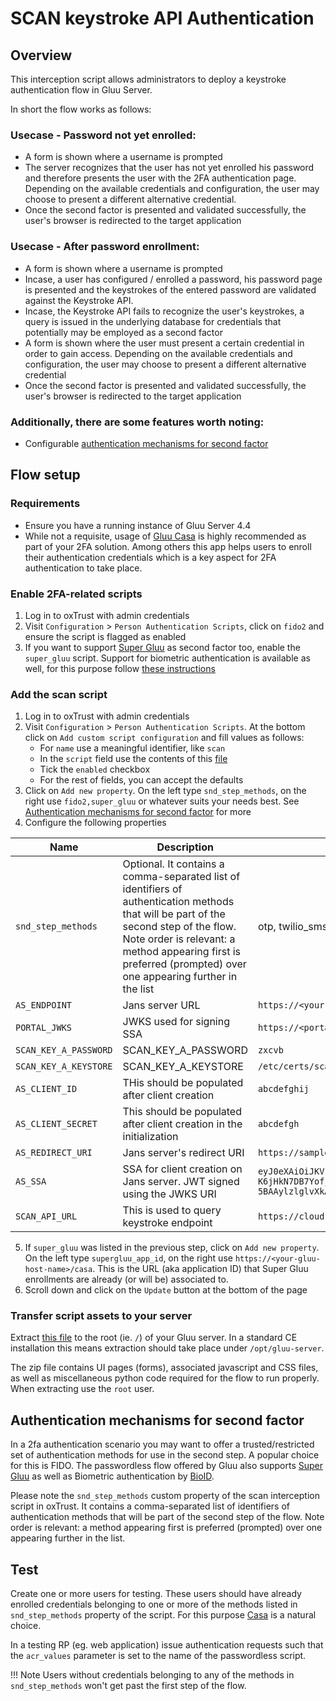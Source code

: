 # SCAN keystroke API Authentication

## Overview

This interception script allows administrators to deploy a keystroke authentication flow in Gluu Server. 

In short the flow works as follows:

### Usecase - Password not yet enrolled:
- A form is shown where a username is prompted
- The server recognizes that the user has not yet enrolled his password and therefore presents the user with the 2FA authentication page. Depending on the available credentials and configuration, the user may choose to present a different alternative credential.
- Once the second factor is presented and validated successfully, the user's browser is redirected to the target application


### Usecase - After password enrollment:
- A form is shown where a username is prompted
- Incase, a user has configured / enrolled a password, his password page is presented and the keystrokes of the entered password are validated against the Keystroke API.
- Incase, the Keystroke API fails to recognize the user's keystrokes, a query is issued in the underlying database for credentials that potentially may be employed as a second factor
- A form is shown where the user must present a certain credential in order to gain access. Depending on the available credentials and configuration, the user may choose to present a different alternative credential
- Once the second factor is presented and validated successfully, the user's browser is redirected to the target application


### Additionally, there are some features worth noting:

- Configurable [authentication mechanisms for second factor](#authentication-mechanisms-for-second-factor)

## Flow setup

### Requirements

- Ensure you have a running instance of Gluu Server 4.4
- While not a requisite, usage of [Gluu Casa](https://casa.gluu.org) is highly recommended as part of your 2FA solution. Among others this app helps users to enroll their authentication credentials which is a key aspect for 2FA authentication to take place. 

### Enable 2FA-related scripts

1. Log in to oxTrust with admin credentials
2. Visit `Configuration` > `Person Authentication Scripts`, click on `fido2` and ensure the script is flagged as enabled 
3. If you want to support [Super Gluu](supergluu.md) as second factor too, enable the `super_gluu` script. Support for biometric authentication is available as well, for this purpose follow [these instructions](https://www.gluu.org/docs/gluu-server/authn-guide/BioID/) 

### Add the scan script

1. Log in to oxTrust with admin credentials
2. Visit `Configuration` > `Person Authentication Scripts`. At the bottom click on `Add custom script configuration` and fill values as follows:
   - For `name` use a meaningful identifier, like `scan`
   - In the `script` field use the contents of this [file](https://github.com/GluuFederation/oxAuth/raw/version_4.4.0/Server/integrations/scan/GluuScanAuthentication.py)
   - Tick the `enabled` checkbox
   - For the rest of fields, you can accept the defaults
3. Click on `Add new property`. On the left type `snd_step_methods`, on the right use `fido2,super_gluu` or whatever suits your needs best. See [Authentication mechanisms for second factor](#authentication-mechanisms-for-second-factor) for more
4. Configure the following properties

|Name|Description|Sample value|
|-|-|-|
|`snd_step_methods`|Optional. It contains a comma-separated list of identifiers of authentication methods that will be part of the second step of the flow. Note order is relevant: a method appearing first is preferred (prompted) over one appearing further in the list|otp, twilio_sms, super_gluu|
|`AS_ENDPOINT`|Jans server URL|`https://<your-host-name>`|
|`PORTAL_JWKS`|JWKS used for signing SSA|`https://<portal-host-name>/jwks`|
|`SCAN_KEY_A_PASSWORD`|SCAN_KEY_A_PASSWORD|`zxcvb`|
|`SCAN_KEY_A_KEYSTORE`|SCAN_KEY_A_KEYSTORE|`/etc/certs/scanAKeystore.pcks12`|
|`AS_CLIENT_ID`|THis should be populated after client creation|`abcdefghij`|
|`AS_CLIENT_SECRET`|This should be populated after client creation in the initialization|`abcdefgh`|
|`AS_REDIRECT_URI`|Jans server's redirect URI|`https://sample-hello-gateway-15pnmz0m.uc.gateway.dev`|
|`AS_SSA`|SSA for client creation on Jans server. JWT signed using the JWKS URI|`eyJ0eXAiOiJKV1QiLCJhbGciOiJSUzI1NiIsImtpZCI6ImdsdXUtc2Nhbi1hcGkifQ.eyJpc3MiOiJodHRwczovL3BvcnRhbC5nbHV1Lm9yZyIsImlhdCI6IjE2NTUzMTkyNjgiLCJqdGkiOiJmN2I1OTkxYy00YzE4LTRjODEtYTY2NC1lNmY4NjcwZjVkNTEiLCJzb2Z0d2FyZV9pZCI6ImdsdXUtc2Nhbi1hcGkiLCJvcmdfaWQiOjEsInNvZnR3YXJlX3JvbGVzIjpbInBhc3N3dXJkIl0sImp3a3NfdXJpIjoiaHR0cHM6Ly9jbG91ZC1kZXYuZ2x1dS5jbG91ZC9wb3J0YWwvandrcyIsIm9yZ19zdGF0dXMiOiJhY3RpdmUiLCJhcHBsaWNhdGlvbl90eXBlIjoid2ViIiwiZ3JhbnRfdHlwZXMiOiJjbGllbnRfY3JlZGVudGlhbHMiLCJyZXNwb25zZV90eXBlcyI6InRva2VuIn0.CfFL4uI-K6jHkN7DB7YofjDgjH_9a5nWTVrC9eILBH72JTuLmbX_JfNYDXkTJlzCGdJGtRilCJuCPa1WCmTNSKu16d8UlpMoRfgFlND01pPOrFDtXitSktDUTMV7jNdhIt7lmRtMF0XjPFi13pf2ur1ZgDVodkokvmV4kebRfjv6RXQ3wCbP57L8eFL9C95WtGUJLefpi0i-88RFxv36XALMYhyq7OYLtCjv62Fh9j8jpcEmWCmQV8FKVNhvqrVyf3GGqoBCyRkQDJOGRCbL-5BAAylzlglvXkAZCM8lP5GovnmCPc_WQY2TK8AsWTMYIs_wWJJ9LAoXPk2CwtC6JKo9gxWsyDJCXnc4a_IkC_rOiWutVqQ_LmaAbjqHdL1KX6eVfmVDLXrIoS6ic4f3PbqlPPk7CIM2c9ydEV4lVi5rFGxlO_yBwS3ptJzMFW0i6rpxZMpHVe9I2F7leZqZhzf0D6ayLJBwpifQwgHps8CX5fFawWVESZgU2kgEq4MR_24ghqk24VC1scolWZdegYZClvZtFOkqcX9T_-9lpKswrGfr6lMEtzuNwfhteccZG6tihC6M-7fXnqMDjpA_ct43FjKFqV79OelLrEtjiZfx8-etfak7K2u-ebm8S_aO3g17dO2BUaQsulV_4uxeH1t3COGaJsyMKNagKkiJg6g`|
|`SCAN_API_URL`|This is used to query keystroke endpoint|`https://cloud-dev.gluu.cloud/scan`|

5. If `super_gluu` was listed in the previous step, click on `Add new property`. On the left type `supergluu_app_id`, on the right use `https://<your-gluu-host-name>/casa`. This is the URL (aka application ID) that Super Gluu enrollments are already (or will be) associated to.
6. Scroll down and click on the `Update` button at the bottom of the page


### Transfer script assets to your server

Extract [this file](https://github.com/GluuFederation/oxAuth/raw/version_4.4.0/Server/integrations/scan/bundle.zip) to the root (ie. `/`) of your Gluu server. In a standard CE installation this means extraction should take place under `/opt/gluu-server`.

The zip file contains UI pages (forms), associated javascript and CSS files, as well as miscellaneous python code required for the flow to run properly. When extracting use the `root` user. 


## Authentication mechanisms for second factor

In a 2fa authentication scenario you may want to offer a trusted/restricted set of authentication methods for use in the second step. A popular choice for this is FIDO. The passwordless flow offered by Gluu also supports [Super Gluu](supergluu.md) as well as Biometric authentication by [BioID](https://www.bioid.com/).

Please note the `snd_step_methods` custom property of the scan interception script in oxTrust. It contains a comma-separated list of identifiers of authentication methods that will be part of the second step of the flow. Note order is relevant: a method appearing first is preferred (prompted) over one appearing further in the list. 

## Test 

Create one or more users for testing. These users should have already enrolled credentials belonging to one or more of the methods listed in `snd_step_methods` property of the script. For this purpose [Casa](https://casa.gluu.org) is a natural choice.

In a testing RP (eg. web application) issue authentication requests such that the `acr_values` parameter is set to the name of the passwordless script. 

!!! Note
    Users without credentials belonging to any of the methods in `snd_step_methods` won't get past the first step of the flow.

